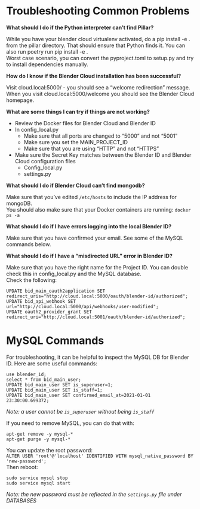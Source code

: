 # Troubleshooting Common Problems

**What should I do if the Python interpreter can’t find Pillar?**

While you have your blender cloud virtualenv activated, do a pip install -e . from the pillar directory. That should ensure that Python finds it. You can also run poetry run pip install -e .    
Worst case scenario, you can convert the pyproject.toml to setup.py and try to install dependencies manually.    

**How do I know if the Blender Cloud installation has been successful?**    

Visit cloud.local:5000/ - you should see a “welcome redirection” message. When you visit cloud.local:5000/welcome you should see the Blender Cloud homepage.    

**What are some things I can try if things are not working?**    
- Review the Docker files for Blender Cloud and Blender ID    
- In config_local.py     
  * Make sure that all ports are changed to “5000” and not “5001”    
  * Make sure you set the MAIN_PROJECT_ID    
  * Make sure that you are using “HTTP” and not “HTTPS”    
- Make sure the Secret Key matches between the Blender ID and Blender Cloud configuration files    
  * Config_local.py    
  * settings.py    

**What should I do if Blender Cloud can’t find mongodb?**    

Make sure that you’ve edited `/etc/hosts` to include the IP address for mongoDB.    
You should also make sure that your Docker containers are running: `docker ps -a`    

**What should I do if I have errors logging into the local Blender ID?**    

Make sure that you have confirmed your email. See some of the MySQL commands below.    

**What should I do if I have a “misdirected URL” error in Blender ID?**    

Make sure that you have the right name for the Project ID. You can double check this in config_local.py and the MySQL database.    
Check the following:    
```
UPDATE bid_main_oauth2application SET redirect_uris="http://cloud.local:5000/oauth/blender-id/authorized";
UPDATE bid_api_webhook SET url="http://cloud.local:5000/api/webhooks/user-modified";
UPDATE oauth2_provider_grant SET redirect_uri="http://cloud.local:5001/oauth/blender-id/authorized";
```


# MySQL Commands    

For troubleshooting, it can be helpful to inspect the MySQL DB for Blender ID. Here are some useful commands:    
```
use blender_id;    
select * from bid_main_user;    
UPDATE bid_main_user SET is_superuser=1;    
UPDATE bid_main_user SET is_staff=1;    
UPDATE bid_main_user SET confirmed_email_at=2021-01-01 23:30:00.699372;    
```
*Note: a user cannot be `is_superuser` without being `is_staff`*    

If you need to remove MySQL, you can do that with:    
```
apt-get remove -y mysql-*    
apt-get purge -y mysql-*    
```

You can update the root password:       
`ALTER USER 'root'@'localhost' IDENTIFIED WITH mysql_native_password BY 'new-password';`    
Then reboot:    
```
sudo service mysql stop    
sudo service mysql start    
```
*Note: the new password must be reflected in the `settings.py` file under DATABASES*    
